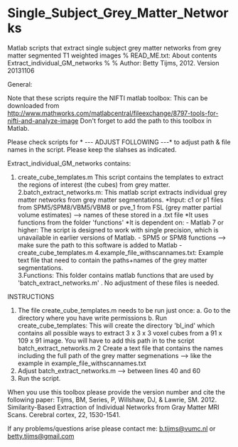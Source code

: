 Single_Subject_Grey_Matter_Networks
===================================

Matlab scripts that extract single subject grey matter networks from grey matter segmented T1 weighted images
% READ_ME.txt: About contents Extract_individual_GM_networks
%
% Author: Betty Tijms, 2012. Version 20131106

General:

Note that these scripts require the NIFTI matlab toolbox: This can be downloaded from  http://www.mathworks.com/matlabcentral/fileexchange/8797-tools-for-nifti-and-analyze-image
Don't forget to add the path to this toolbox in Matlab.

Please check scripts for * --- ADJUST FOLLOWING ---* to adjust path & file names in the script. Please keep the slahses as indicated.

Extract_individual_GM_networks contains:
1. create_cube_templates.m		This script contains the templates to extract the regions of interest (the cubes) from grey matter.
2.batch_extract_networks.m:		This matlab script extracts individual grey matter networks from grey matter segmentations.
						*Input: c1 or p1 files from SPM5/SPM8/VBM5/VBM8 or pve_1 from FSL (grey matter partial volume estimates) --> names of these stored in a .txt file
						*It uses functions from the folder 'functions' 
						*It is dependent on:
							- Matlab 7 or higher: The script is designed to work with single precision, which is unavailable in earlier versions of Matlab.
							- SPM5 or SPM8 functions --> make sure the path to this software is added to Matlab
							- create_cube_templates.m
4.example_file_withscannames.txt:	Example text file that need to contain the paths+names of the grey matter segmentations.	
3.Functions:				This folder contains matlab functions that are used by 'batch_extract_networks.m' . 
					No adjustment of these files is needed.

INSTRUCTIONS

1. The file create_cube_templates.m needs to be run just once:
	a. Go to the directory where you have write permissions
	b. Run create_cube_templates:
		This will create the directory 'bl_ind' which contains all possible ways to extract 3 x 3 x 3 voxel cubes from a 91 x 109 x 91 image.
		You will have to add this path in to the script batch_extract_networks.m
2  Create a text file that contains the names including the full path of the grey matter segmenations --> like the example in example_file_withscannames.txt
3. Adjust batch_extract_networks.m --> between lines 40 and 60 
4. Run the script.

When you use this toolbox please provide the version number and cite the following paper:
Tijms, BM, Series, P, Willshaw, DJ, & Lawrie, SM. 2012. Similarity-Based Extraction of Individual Networks from Gray Matter MRI Scans. Cerebral cortex, 22, 1530-1541.

If any problems/questions arise please contact me: b.tijms@vumc.nl or betty.tijms@gmail.com
